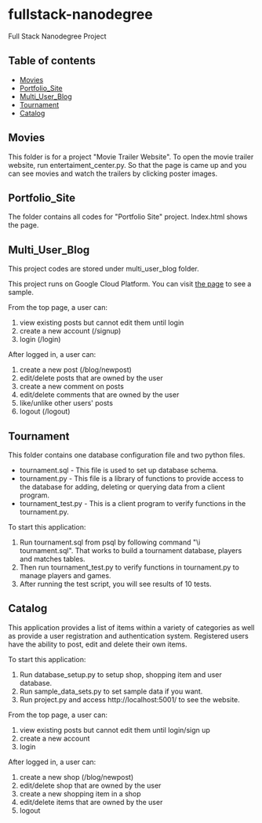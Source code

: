 # fullstack-nanodegree
Full Stack Nanodegree Project

## Table of contents
- [Movies](#movies)
- [Portfolio_Site](#portfolio_site)
- [Multi_User_Blog](#multi_user_blog)
- [Tournament](#tournament)
- [Catalog](#catalog)

## Movies
This folder is for a project "Movie Trailer Website".
To open the movie trailer website, run entertaiment_center.py.
So that the page is came up and you can see movies and watch the trailers by clicking poster images. 

## Portfolio_Site
The folder contains all codes for "Portfolio Site" project. Index.html shows the page.

## Multi_User_Blog
This project codes are stored under multi_user_blog folder.

This project runs on Google Cloud Platform. You can visit [the page](https://hello-world-sally-158219.appspot.com) to see a sample.

From the top page, a user can:

1. view existing posts but cannot edit them until login
2. create a new account (/signup)
3. login (/login)

After logged in, a user can:

1. create a new post (/blog/newpost)
2. edit/delete posts that are owned by the user
3. create a new comment on posts
4. edit/delete comments that are owned by the user
5. like/unlike other users' posts
6. logout (/logout)

## Tournament
This folder contains one database configuration file and two python files.

* tournament.sql -  This file is used to set up database schema.
* tournament.py - This file is a library of functions to provide access to the database for adding, deleting or querying data from a client program.
* tournament_test.py - This is a client program to verify functions in the tournament.py.

To start this application:

1. Run tournament.sql from psql by following command "\i tournament.sql". That works to build a tournament database, players and matches tables.
2. Then run tournament_test.py to verify functions in tournament.py to manage players and games.
3. After running the test script, you will see results of 10 tests.

## Catalog
This application provides a list of items within a variety of categories as well as provide a user registration and authentication system. Registered users have the ability to post, edit and delete their own items.

To start this application:

1. Run database_setup.py to setup shop, shopping item and user database.
2. Run sample_data_sets.py to set sample data if you want.
3. Run project.py and access http://localhost:5001/ to see the website.

From the top page, a user can:

1. view existing posts but cannot edit them until login/sign up
2. create a new account
3. login

After logged in, a user can:

1. create a new shop (/blog/newpost)
2. edit/delete shop that are owned by the user
3. create a new shopping item in a shop
4. edit/delete items that are owned by the user
5. logout

